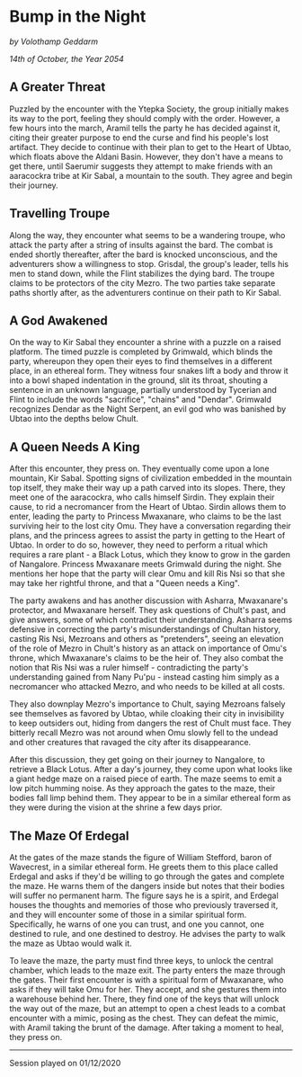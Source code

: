 # Bump in the Night

*by Volothamp Geddarm*

*14th of October, the Year 2054*

## A Greater Threat
Puzzled by the encounter with the Ytepka Society, the group initially makes its way to the port, feeling they should comply with the order. However, a few hours into the march, Aramil tells the party he has decided against it, citing their greater purpose to end the curse and find his people's lost artifact. They decide to continue with their plan to get to the Heart of Ubtao, which floats above the Aldani Basin. However, they don't have a means to get there, until Saerumir suggests they attempt to make friends with an aaracockra tribe at Kir Sabal, a mountain to the south. They agree and begin their journey. 

## Travelling Troupe
Along the way, they encounter what seems to be a wandering troupe, who attack the party after a string of insults against the bard. The combat is ended shortly thereafter, after the bard is knocked unconscious, and the adventurers show a willingness to stop. Grisdal, the group's leader, tells his men to stand down, while the Flint stabilizes the dying bard. The troupe claims to be protectors of the city Mezro. The two parties take separate paths shortly after, as the adventurers continue on their path to Kir Sabal. 

## A God Awakened
On the way to Kir Sabal they encounter a shrine with a puzzle on a raised platform. The timed puzzle is completed by Grimwald, which blinds the party, whereupon they open their eyes to find themselves in a different place, in an ethereal form. They witness four snakes lift a body and throw it into a bowl shaped indentation in the ground, slit its throat, shouting a sentence in an unknown language, partially understood by Tycerian and Flint to include the words "sacrifice", "chains" and "Dendar". Grimwald recognizes Dendar as the Night Serpent, an evil god who was banished by Ubtao into the depths below Chult.

## A Queen Needs A King
After this encounter, they press on. They eventually come upon a lone mountain, Kir Sabal. Spotting signs of civilization embedded in the mountain top itself, they make their way up a path carved into its slopes. There, they meet one of the aaracockra, who calls himself Sirdin. They explain their cause, to rid a necromancer from the Heart of Ubtao. Sirdin allows them to enter, leading the party to Princess Mwaxanare, who claims to be the last surviving heir to the lost city Omu. They have a conversation regarding their plans, and the princess agrees to assist the party in getting to the Heart of Ubtao. In order to do so, however, they need to perform a ritual which requires a rare plant - a Black Lotus, which they know to grow in the garden of Nangalore. Princess Mwaxanare meets Grimwald during the night. She mentions her hope that the party will clear Omu and kill Ris Nsi so that she may take her rightful throne, and that a "Queen needs a King".

The party awakens and has another discussion with Asharra, Mwaxanare's protector, and Mwaxanare herself. They ask questions of Chult's past, and give answers, some of which contradict their understanding. Asharra seems defensive in correcting the party's misunderstandings of Chultan history, casting Ris Nsi, Mezroans and others as "pretenders", seeing an elevation of the role of Mezro in Chult's history as an attack on importance of Omu's throne, which Mwaxanare's claims to be the heir of. They also combat the notion that Ris Nsi was a ruler himself - contradicting the party's understanding gained from Nany Pu'pu - instead casting him simply as a necromancer who attacked Mezro, and who needs to be killed at all costs. 

They also downplay Mezro's importance to Chult, saying Mezroans falsely see themselves as favored by Ubtao, while cloaking their city in invisibility to keep outsiders out, hiding from dangers the rest of Chult must face. They bitterly recall Mezro was not around when Omu slowly fell to the undead and other creatures that ravaged the city after its disappearance. 

After this discussion, they get going on their journey to Nangalore, to retrieve a Black Lotus. After a day's journey, they come upon what looks like a giant hedge maze on a raised piece of earth. The maze seems to emit a low pitch humming noise. As they approach the gates to the maze, their bodies fall limp behind them. They appear to be in a similar ethereal form as they were during the vision at the shrine a few days prior.

## The Maze Of Erdegal
At the gates of the maze stands the figure of William Stefford, baron of Wavecrest, in a similar ethereal form. He greets them to this place called Erdegal and asks if they'd be willing to go through the gates and complete the maze. He warns them of the dangers inside but notes that their bodies will suffer no permanent harm. The figure says he is a spirit, and Erdegal houses the thoughts and memories of those who previously traversed it, and they will encounter some of those in a similar spiritual form. Specifically, he warns of one you can trust, and one you cannot, one destined to rule, and one destined to destroy. He advises the party to walk the maze as Ubtao would walk it. 

To leave the maze, the party must find three keys, to unlock the central chamber, which leads to the maze exit. The party enters the maze through the gates. Their first encounter is with a spiritual form of Mwaxanare, who asks if they will take Omu for her. They accept, and she gestures them into a warehouse behind her. There, they find one of the keys that will unlock the way out of the maze, but an attempt to open a chest leads to a combat encounter with a mimic, posing as the chest. They can defeat the mimic, with Aramil taking the brunt of the damage. After taking a moment to heal, they press on.







----------------------------
Session played on 01/12/2020
